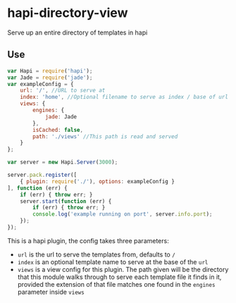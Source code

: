 # hapi-directory-view

Serve up an entire directory of templates in hapi


## Use

```javascript
var Hapi = require('hapi');
var Jade = require('jade');
var exampleConfig = {
    url: '/', //URL to serve at
    index: 'home', //Optional filename to serve as index / base of url
    views: {
        engines: {
            jade: Jade
        },
        isCached: false,
        path: './views' //This path is read and served
    }
};

var server = new Hapi.Server(3000);

server.pack.register([
    { plugin: require('./'), options: exampleConfig }
], function (err) {
    if (err) { throw err; }
    server.start(function (err) {
        if (err) { throw err; }
        console.log('example running on port', server.info.port);
    });
});
```

This is a hapi plugin, the config takes three parameters:

- `url` is the url to serve the templates from, defaults to `/`
- `index` is an optional template name to serve at the base of the `url`
- `views` is a view config for this plugin.  The path given will be the
  directory that this module walks through to serve each template file
it finds in it, provided the extension of that file matches one found in
the `engines` parameter inside `views`
